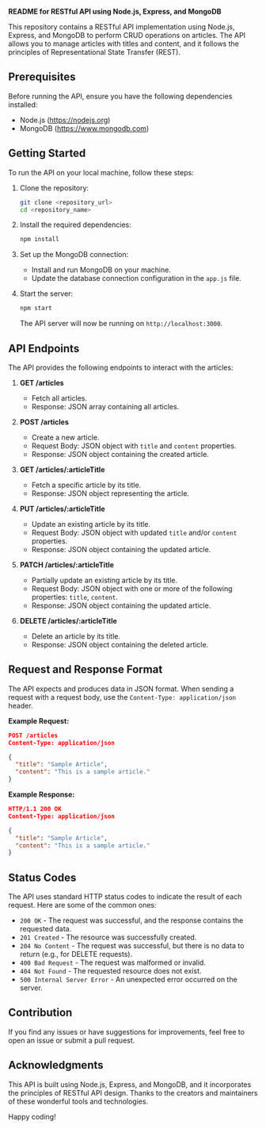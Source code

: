 **README for RESTful API using Node.js, Express, and MongoDB**

This repository contains a RESTful API implementation using Node.js, Express, and MongoDB to perform CRUD operations on articles. The API allows you to manage articles with titles and content, and it follows the principles of Representational State Transfer (REST).

## Prerequisites

Before running the API, ensure you have the following dependencies installed:

- Node.js (https://nodejs.org)
- MongoDB (https://www.mongodb.com)

## Getting Started

To run the API on your local machine, follow these steps:

1. Clone the repository:

   ```bash
   git clone <repository_url>
   cd <repository_name>
   ```

2. Install the required dependencies:

   ```bash
   npm install
   ```

3. Set up the MongoDB connection:

   - Install and run MongoDB on your machine.
   - Update the database connection configuration in the `app.js` file.

4. Start the server:

   ```bash
   npm start
   ```

   The API server will now be running on `http://localhost:3000`.

## API Endpoints

The API provides the following endpoints to interact with the articles:

1. **GET /articles**

   - Fetch all articles.
   - Response: JSON array containing all articles.

2. **POST /articles**

   - Create a new article.
   - Request Body: JSON object with `title` and `content` properties.
   - Response: JSON object containing the created article.

3. **GET /articles/:articleTitle**

   - Fetch a specific article by its title.
   - Response: JSON object representing the article.

4. **PUT /articles/:articleTitle**

   - Update an existing article by its title.
   - Request Body: JSON object with updated `title` and/or `content` properties.
   - Response: JSON object containing the updated article.

5. **PATCH /articles/:articleTitle**

   - Partially update an existing article by its title.
   - Request Body: JSON object with one or more of the following properties: `title`, `content`.
   - Response: JSON object containing the updated article.

6. **DELETE /articles/:articleTitle**

   - Delete an article by its title.
   - Response: JSON object containing the deleted article.

## Request and Response Format

The API expects and produces data in JSON format. When sending a request with a request body, use the `Content-Type: application/json` header.

**Example Request:**

```json
POST /articles
Content-Type: application/json

{
  "title": "Sample Article",
  "content": "This is a sample article."
}
```

**Example Response:**

```json
HTTP/1.1 200 OK
Content-Type: application/json

{
  "title": "Sample Article",
  "content": "This is a sample article."
}
```

## Status Codes

The API uses standard HTTP status codes to indicate the result of each request. Here are some of the common ones:

- `200 OK` - The request was successful, and the response contains the requested data.
- `201 Created` - The resource was successfully created.
- `204 No Content` - The request was successful, but there is no data to return (e.g., for DELETE requests).
- `400 Bad Request` - The request was malformed or invalid.
- `404 Not Found` - The requested resource does not exist.
- `500 Internal Server Error` - An unexpected error occurred on the server.

## Contribution

If you find any issues or have suggestions for improvements, feel free to open an issue or submit a pull request.


## Acknowledgments

This API is built using Node.js, Express, and MongoDB, and it incorporates the principles of RESTful API design. Thanks to the creators and maintainers of these wonderful tools and technologies.

Happy coding!
